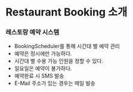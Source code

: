 # Restaurant Booking 소개
### 레스토랑 예약 시스템
* BookingScheduler를 통해 시간대 별 예약 관리
* 예약은 정시에만 가능하다.
* 시간대 별 수용 가능 인원을 정할 수 있다.
* 일요일은 예약이 불가하다.
* 예약완료 시 SMS 발송
* E-Mail 주소가 있는 경우는 메일 발송